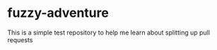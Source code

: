 # fuzzy-adventure

This is a simple test repository to help me learn about splitting up pull requests
